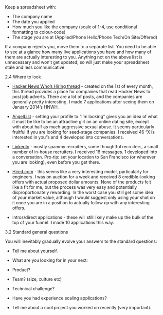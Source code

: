 Keep a spreadsheet with:

- The company name
- The date you applied
- How much you like the company (scale of 1-4, use conditional formatting to colour-code)
- The stage you are at (Applied/Phone Hello/Phone Tech/On Site/Offered)

If a company rejects you, move them to a separate list. You need to be able to see at a glance how many live applications you have and how many of them are actually interesting to you. Anything not on the above list is unnecessary and won’t get updated, so will just make your spreadsheet stale and less communicative.

2.4 Where to look

- [Hacker News Who’s Hiring thread](https://news.ycombinator.com/item?id=7324236) - created on the 1st of every month, this thread provides a place for companies that read Hacker News to post job adverts. There are a lot of posts, and the companies are generally pretty interesting. I made 7 applications after seeing them on January 2014’s HNWH.
- [AngelList](https://angel.co/) - setting your profile to “I’m looking” gives you an idea of what it must be like to be an attractive girl on an online dating site, except with about half as much aggressive sexual abuse. It seems particularly fruitful if you are looking for seed-stage companies. I received 46 “X is interested in you”s and 4 developed into conversations.
- [LinkedIn](https://linkedin.com/) - mostly spammy recruiters, some thoughtful recruiters, a small number of in-house recruiters. I received 16 messages. 1 developed into a conversation. Pro-tip: set your location to San Francisco (or wherever you are looking), even before you get there.
- [Hired.com](https://hired.com/) - this seems like a very interesting model, particularly for engineers. I was on auction for a week and received 8 credible-looking offers with actual proposed dollar amounts. None of the products felt like a fit for me, but the process was very easy and potentially disproportionately rewarding. In the worst case you still get some idea of your market value, although I would suggest only using your shot on it once you are in a position to actually follow up with any interesting offers.

- Intros/direct applications - these will still likely make up the bulk of the top of your funnel. I made 10 applications this way.

3.2 Standard general questions

You will inevitably gradually evolve your answers to the standard questions:

- Tell me about yourself.
- What are you looking for in your next:

- Product?
- Team? (size, culture etc)
- Technical challenge?

- Have you had experience scaling applications?
- Tell me about a cool project you worked on recently (very important).